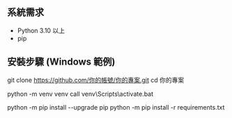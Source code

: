 ## 系統需求
- Python 3.10 以上
- pip

## 安裝步驟 (Windows 範例)

git clone https://github.com/你的帳號/你的專案.git
cd 你的專案

python -m venv venv
call venv\Scripts\activate.bat

python -m pip install --upgrade pip
python -m pip install -r requirements.txt